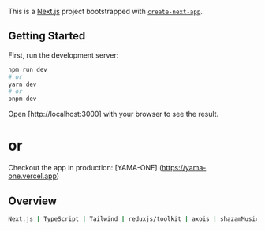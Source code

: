 This is a [Next.js](https://nextjs.org/) project bootstrapped with [`create-next-app`](https://github.com/vercel/next.js/tree/canary/packages/create-next-app).

## Getting Started

First, run the development server:

```bash
npm run dev
# or
yarn dev
# or
pnpm dev
```

Open [http://localhost:3000] with your browser to see the result.

# or

Checkout the app in production: [YAMA-ONE] (https://yama-one.vercel.app)

## Overview

```bash
Next.js | TypeScript | Tailwind | reduxjs/toolkit | axois | shazamMusicApi
```
